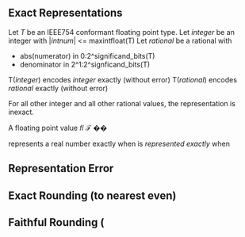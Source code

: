 ## Exact Representations

Let _T_ be an IEEE754 conformant floating point type.
Let _integer_ be an integer with |_intnum_| <= maxintfloat(T)
Let _rational_ be a rational with 
 - abs(numerator) in 0:2^significand_bits(T) 
 - denominator in 2^1:2^signficand_bits(T)

T(_integer_) encodes _integer_ exactly (without error)
T(_rational_) encodes _rational_ exactly (without error)

For all other integer and all other rational values, the representation is inexact.


A floating point value 𝑓𝑙 ℱ ��

represents a real number exactly when is _represented exactly_ when 

## Representation Error



## Exact Rounding (to nearest even)



## Faithful Rounding (
